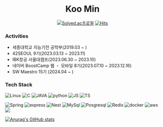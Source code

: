 # <center>Koo Min</center>


<center>

[![Solved.ac프로필](http://mazassumnida.wtf/api/mini/generate_badge?boj=koomin1227)](https://solved.ac/koomin1227)
[![Hits](https://hits.seeyoufarm.com/api/count/incr/badge.svg?url=https%3A%2F%2Fgithub.com%2Fkoomin1227%2Fkoomin1227%2Fedit%2Fmain%2FREADME.md&count_bg=%2379C83D&title_bg=%23555555&icon=&icon_color=%23E7E7E7&title=hits&edge_flat=false)](https://hits.seeyoufarm.com) 
 </center>


### Activities
- 세종대학교 지능기전 공학부(2019.03 ~ )
- 42SEOUL 9기(2023.03.13 ~ 2023.11)
- IBK창공 서울대캠프(2023.06.30 ~ 2023.10)
- 네이버 BoostCamp 웹 ・ 모바일 8기(2023.07.10 ~ 2023.12.16)
- SW Maestro 15기 (2024.04 ~ )

### Tech Stack
![Linux](https://img.shields.io/badge/Linux-FCC624?style=for-the-badge&logo=linux&logoColor=black)
![C](https://img.shields.io/badge/C-00599C?style=for-the-badge&logo=c&logoColor=white)
![JAVA](https://img.shields.io/badge/Java-ED8B00?style=for-the-badge&logo=openjdk&logoColor=white)
![python](https://img.shields.io/badge/Python-3776AB?style=for-the-badge&logo=python&logoColor=white)
![JS](https://img.shields.io/badge/JavaScript-F7DF1E?style=for-the-badge&logo=JavaScript&logoColor=white)
![TS](https://img.shields.io/badge/TypeScript-007ACC?style=for-the-badge&logo=typescript&logoColor=white)

![Spring](https://img.shields.io/badge/Spring-6DB33F?style=for-the-badge&logo=spring&logoColor=white)
![express](https://img.shields.io/badge/Express.js-404D59?style=for-the-badge)
![Nest](https://img.shields.io/badge/Nestjs-E0234E?style=for-the-badge&logo=nestjs&logoColor=white)
![MySql](https://img.shields.io/badge/MySQL-005C84?style=for-the-badge&logo=mysql&logoColor=white)
![Posgresql](https://img.shields.io/badge/PostgreSQL-316192?style=for-the-badge&logo=postgresql&logoColor=white)
![Redis](https://img.shields.io/badge/redis-%23DD0031.svg?&style=for-the-badge&logo=redis&logoColor=white)
![docker](https://img.shields.io/badge/docker-%230db7ed.svg?style=for-the-badge&logo=docker&logoColor=white)
![aws](https://img.shields.io/badge/Amazon_AWS-232F3E?style=for-the-badge&logo=amazon-aws&logoColor=white)
![](https://img.shields.io/badge/Naver_Cloud_Platform-%2300843e.svg?style=for-the-badge)

 [![Anurag's GitHub stats](https://github-readme-stats.vercel.app/api?username=koomin1227)](https://github.com/anuraghazra/github-readme-stats)
